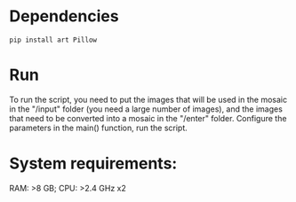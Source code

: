 # Dependencies
```
pip install art Pillow
```
# Run
To run the script, you need to put the images that will be used in the mosaic in the "/input" folder (you need a large number of images), and the images that need to be converted into a mosaic in the "/enter" folder. Сonfigure the parameters in the main() function, run the script.
# System requirements:
RAM: >8 GB;
CPU: >2.4 GHz x2
